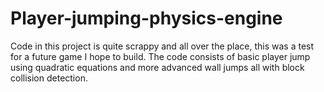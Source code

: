 # Player-jumping-physics-engine
Code in this project is quite scrappy and all over the place, this was a test for a future game I hope to build. The code consists of basic player jump using quadratic equations and more advanced wall jumps all with block collision detection.
